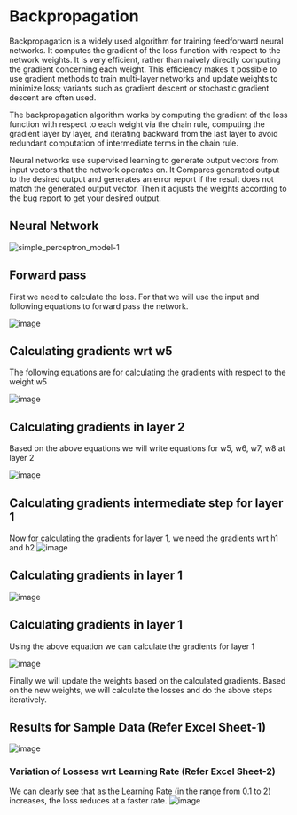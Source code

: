 # Backpropagation

Backpropagation is a widely used algorithm for training feedforward neural networks. It computes the gradient of the loss function with respect to the network weights. It is very efficient, rather than naively directly computing the gradient concerning each weight. This efficiency makes it possible to use gradient methods to train multi-layer networks and update weights to minimize loss; variants such as gradient descent or stochastic gradient descent are often used.

The backpropagation algorithm works by computing the gradient of the loss function with respect to each weight via the chain rule, computing the gradient layer by layer, and iterating backward from the last layer to avoid redundant computation of intermediate terms in the chain rule.

Neural networks use supervised learning to generate output vectors from input vectors that the network operates on. It Compares generated output to the desired output and generates an error report if the result does not match the generated output vector. Then it adjusts the weights according to the bug report to get your desired output.

## Neural Network
![simple_perceptron_model-1](https://github.com/selvaraj-sembulingam/ERA-V1/assets/66372829/6b452b12-6830-401a-bcfe-9567cd8d0711)

## Forward pass
First we need to calculate the loss. For that we will use the input and following equations to forward pass the network.

![image](https://github.com/selvaraj-sembulingam/ERA-V1/assets/66372829/372157ce-2362-49d1-87c4-5ec541bd76a6)

## Calculating gradients wrt w5
The following equations are for calculating the gradients with respect to the weight w5

![image](https://github.com/selvaraj-sembulingam/ERA-V1/assets/66372829/e9fdc409-7f72-44ef-8567-a447167bd861)

## Calculating gradients in layer 2
Based on the above equations we will write equations for w5, w6, w7, w8 at layer 2

![image](https://github.com/selvaraj-sembulingam/ERA-V1/assets/66372829/34f7640a-3165-4fab-9eb3-8eb39daa4dec)

## Calculating gradients intermediate step for layer 1
Now for calculating the gradients for layer 1, we need the gradients wrt h1 and h2
![image](https://github.com/selvaraj-sembulingam/ERA-V1/assets/66372829/634cd11c-0802-4e65-a6e9-cffac5b306d0)

## Calculating gradients in layer 1
![image](https://github.com/selvaraj-sembulingam/ERA-V1/assets/66372829/2b28aee4-433c-4cb1-aebf-2902d2181b1a)

## Calculating gradients in layer 1
Using the above equation we can calculate the gradients for layer 1

![image](https://github.com/selvaraj-sembulingam/ERA-V1/assets/66372829/c075c84d-d807-4a56-bf8d-48f3dec2f1a3)

Finally we will update the weights based on the calculated gradients. Based on the new weights, we will calculate the losses and do the above steps iteratively.

## Results for Sample Data (Refer Excel Sheet-1)
![image](https://github.com/selvaraj-sembulingam/ERA-V1/assets/66372829/824d8544-1ef9-4b51-b9f8-e9c8b21c8319)

### Variation of Lossess wrt Learning Rate (Refer Excel Sheet-2)
We can clearly see that as the Learning Rate (in the range from 0.1 to 2) increases, the loss reduces at a faster rate.
![image](https://github.com/selvaraj-sembulingam/ERA-V1/assets/66372829/2f5c34f1-4853-4c4a-b310-a2027c24926f)


